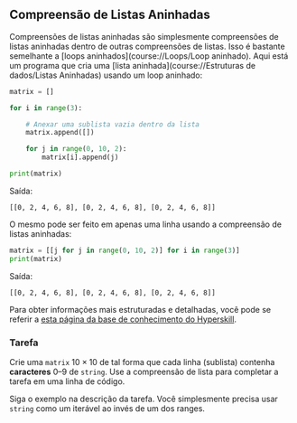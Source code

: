 ## Compreensão de Listas Aninhadas

Compreensões de listas aninhadas são simplesmente compreensões de listas aninhadas dentro de outras
compreensões de listas. Isso é bastante semelhante a [loops aninhados](course://Loops/Loop aninhado).
Aqui está um programa que cria uma [lista aninhada](course://Estruturas de dados/Listas Aninhadas) usando um loop aninhado:

```python
matrix = []

for i in range(3):

    # Anexar uma sublista vazia dentro da lista
    matrix.append([])

    for j in range(0, 10, 2):
        matrix[i].append(j)

print(matrix)
```
Saída:
```text
[[0, 2, 4, 6, 8], [0, 2, 4, 6, 8], [0, 2, 4, 6, 8]]
```

O mesmo pode ser feito em apenas uma linha usando a compreensão de listas aninhadas:

```python
matrix = [[j for j in range(0, 10, 2)] for i in range(3)]
print(matrix)
```
Saída:
```text
[[0, 2, 4, 6, 8], [0, 2, 4, 6, 8], [0, 2, 4, 6, 8]]
```

Para obter informações mais estruturadas e detalhadas, você pode se referir a [esta página da base de conhecimento do Hyperskill](https://hyperskill.org/learn/step/6938#nested-list-comprehension?utm_source=jba&utm_medium=jba_courses_links).

### Tarefa

Crie uma `matrix` $10×10$ de tal forma que cada linha (sublista) contenha **caracteres** 0–9 de
`string`. Use a compreensão de lista para completar a tarefa em uma linha de código.

<div class="hint">

Siga o exemplo na descrição da tarefa. Você simplesmente precisa usar `string` como um iterável ao invés
de um dos ranges.

</div>